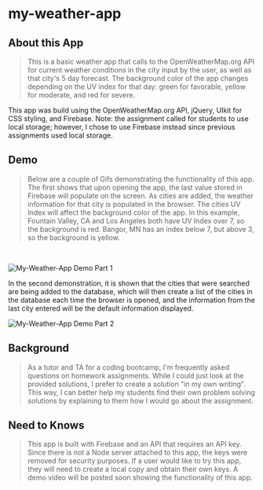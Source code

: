 # my-weather-app

## About this App
> This is a basic weather app that calls to the OpenWeatherMap.org API for current weather conditions in the city input by the user, as well as that city's 5 day forecast.  The background color of the app changes depending on the UV index for that day: green for favorable, yellow for moderate, and red for severe.

This app was build using the OpenWeatherMap.org API, jQuery, UIkit for CSS styling, and Firebase. Note: the assignment called for students to use local storage; however, I chose to use Firebase instead since previous assignments used local storage. 

## Demo
> Below are a couple of Gifs demonstrating the functionality of this app.  The first shows that upon opening the app, the last value stored in Firebase will populate on the screen.  As cities are added, the weather information for that city is populated in the browser.  The cities UV Index will affect the background color of the app. In this example, Fountain Valley, CA and Los Angeles both have UV Index over 7, so the background is red.  Bangor, MN has an index below 7, but above 3, so the background is yellow.
<br />

![My-Weather-App Demo Part 1](demo/my-weather-app-demo.gif)

In the second demonstration, it is shown that the cities that were searched are being added to the database, which will then create a list of the cities in the database each time the browser is opened, and the information from the last city entered will be the default information displayed.
<br />

![My-Weather-App Demo Part 2](demo/mwa-demo-part-2.gif)

## Background
> As a tutor and TA for a coding bootcamp, I'm frequently asked questions on homework assignments.  While I could just look at the provided solutions, I prefer to create a solution "in my own writing".  This way, I can better help my students find their own problem solving solutions by explaining to them how I would go about the assignment.

## Need to Knows
> This app is built with Firebase and an API that requires an API key.  Since there is not a Node server attached to this app, the keys were removed for security purposes.  If a user would like to try this app, they will need to create a local copy and obtain their own keys.  A demo video will be posted soon showing the functionality of this app.
